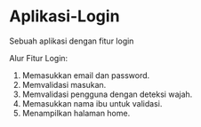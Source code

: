# Aplikasi-Login
Sebuah aplikasi dengan fitur login

Alur Fitur Login:
1. Memasukkan email dan password.
2. Memvalidasi masukan.
3. Memvalidasi pengguna dengan deteksi wajah.
4. Memasukkan nama ibu untuk validasi.
5. Menampilkan halaman home.
